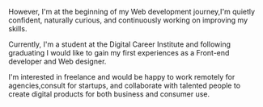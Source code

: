  <div>
  <p>
          However, I'm at the beginning of my Web development journey,I'm
          quietly confident, naturally curious, and continuously working on
          improving my skills.
        </p>
        <p>
          Currently, I'm a student at the Digital Career Institute and following
          graduating I would like to gain my first experiences as a Front-end
          developer and Web designer.
        </p>
        <p>
          I'm interested in freelance and would be happy to work remotely for
          agencies,consult for startups, and collaborate with talented people to
          create digital products for both business and consumer use.
        </p>
 </div>
